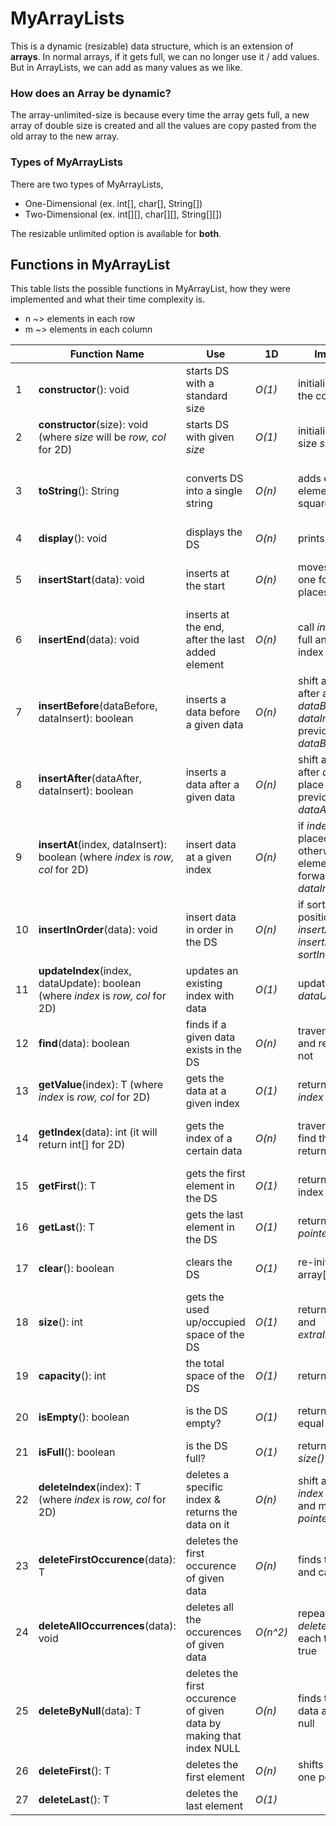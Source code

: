 # MyArrayLists
This is a dynamic (resizable) data structure, which is an extension of **arrays**. In normal arrays, if it gets full, we can no longer use it / add values. But in ArrayLists, we can add as many values as we like. 
### How does an Array be dynamic?
The array-unlimited-size is because every time the array gets full, a new array of double size is created and all the values are copy pasted from the old array to the new array. 

### Types of MyArrayLists
There are two types of MyArrayLists,
* One-Dimensional (ex. int[], char[], String[])
* Two-Dimensional (ex. int[][], char[][], String[][])

The resizable unlimited option is available for **both**. 

## Functions in MyArrayList
This table lists the possible functions in MyArrayList, how they were implemented and what their time complexity is. 
* n ~> elements in each row 
* m ~> elements in each column

|    | Function Name | Use | 1D | Implementation | 2D | Implementation |
| -- | ------------- | --- | -- | -------------- | -- | -------------- |
| 1  | **constructor**(): void | starts DS with a standard size | *O(1)* | initializes size of 5 to the constructor(size) | *O(1)* | initializes size of 5 by 5 to the constructor(row,col) |
| 2  | **constructor**(size): void (where *size* will be *row, col* for 2D) | starts DS with given *size* | *O(1)* | initializes array[] of size *size* | *O(1)* | initializes array[][] of size rows *row* by columns *col* |
| 3  | **toString**(): String | converts DS into a single string | *O(n)* | adds each non-null element enclosed in square brackets [] | _O(m*n)_ | adds all the m*n elements in a tabular form, with row and column numbers for better readability |
| 4  | **display**(): void | displays the DS | *O(n)* | prints toString() | _O(m*n)_ | prints toString() |
| 5  | **insertStart**(data): void | inserts at the start | *O(n)* | moves each element one forward and places *data* at index 0 | _O(m*n)_ | moves each element one forward and places *data* at index (0,0) |
| 6  | **insertEnd**(data): void | inserts at the end, after the last added element | *O(n)* | call *incSize()* if array is full and place *data* at index _pointerIndex_ | _O(m*n)_ | call *incSize()* if array is full and place *data* at index (_currentRow_, _currentCol_) |
| 7  | **insertBefore**(dataBefore, dataInsert): boolean | inserts a data before a given data | *O(n)* | shift all the elements after and including *dataBefore* and place *dataInsert* at the previous index of *dataBefore* | _O(m*n)_ | shift all the elements after and including *dataBefore* and place *dataInsert* at the previous index of *dataBefore* |
| 8  | **insertAfter**(dataAfter, dataInsert): boolean | inserts a data after a given data | *O(n)* | shift all the elements after *dataAfter* and place *dataInsert* at the previous index of *dataAfter* | _O(m*n)_ | shift all the elements after *dataAfter* and place *dataInsert* at the previous index of *dataAfter* |
| 9  | **insertAt**(index, dataInsert): boolean (where *index* is *row, col* for 2D) | insert data at a given index | *O(n)* | if *index* is null, it is  placed directly otherwise shift all elements one index forward and place *dataInsert* at *index* | _O(m*n)_ | if *index* is null, place *dataInsert* directly otherwise shift all elements one index forward and place *dataInsert* at *index* |
| 10 | **insertInOrder**(data): void | insert data in order in the DS | *O(n)* | if sorted, find correct position and call *insertAt()* else call *insertEnd()* and run *sortInOrder()* | _O(m*n)_ | if sorted, find correct position and call *insertAt()*, else call *insertEnd()* and run *sortInOrder()* |
| 11 | **updateIndex**(index, dataUpdate): boolean (where *index* is *row, col* for 2D) | updates an existing index with data | *O(1)* | update *index* with *dataUpdate* | *O(1)* | update *index* with *dataUpdate* |
| 12 | **find**(data): boolean | finds if a given data exists in the DS | *O(n)* | traverses the array[] and returns if found or not | _O(m*n)_ | traverses the array[][] and returns if found or not |
| 13 | **getValue**(index): T (where *index* is *row, col* for 2D) | gets the data at a given index | *O(1)* | returns the data at *index* | *O(1)* | returns the data at *index* |
| 14 | **getIndex**(data): int (it will return int[] for 2D) | gets the index of a certain data | *O(n)* | traverses the array[] to find the data and return the index | _O(m*n)_ | traverses the array[][] to find the *data* and return the index (row,col) |
| 15 | **getFirst**(): T | gets the first element in the DS | *O(1)* | returns data at the 0th index | *O(1)* | returns data at the (0,0)th index |
| 16 | **getLast**(): T | gets the last element in the DS | *O(1)* | returns data at _pointerIndex_ index | *O(1)* | returns data at (_currentRow_, _currentCol_) index |
| 17 | **clear**(): boolean | clears the DS | *O(1)* | re-initializes the array[] of same length | *O(1)* | re-initializes the array[][] of same rows and columns |
| 18 | **size**(): int | gets the used up/occupied space of the DS | *O(1)* | returns _pointerIndex_ and _extraIndexesCounter_ | *O(1)* | return (_currentRow_ * no. of columns) + _currentCol_ |
| 19 | **capacity**(): int | the total space of the DS | *O(1)* | returns *array.length* | *O(1)* | returns *array.length* * *array[0].length* | 
| 20 | **isEmpty**(): boolean | is the DS empty? | *O(1)* | returns if _size()_ is equal to 0 | *O(1)* | returns if _currentRow_ and _currentCol_ are equal to -1 | 
| 21 | **isFull**(): boolean | is the DS full? | *O(1)* | returns if _size()_==_capacity()_ | *O(1)* | returns if _size()_==_capacity()_ |
| 22 | **deleteIndex**(index): T (where *index* is *row, col* for 2D) | deletes a specific index & returns the data on it | *O(n)* | shift all values after _index_ one backward and make the _pointerIndex_ index null | _O(m*n)_ | shift all values after _index_ one backward and move _currentRow_ and _currentCol_ one back |
| 23 | **deleteFirstOccurence**(data): T | deletes the first occurence of given data | *O(n)* | finds the index of _data_ and calls _deleteIndex()_ |  _O(m*n)_ | finds the row, col of _data_ and calls _deleteIndex()_ |
| 24 | **deleteAllOccurrences**(data): void | deletes all the occurences of given data | *O(n^2)* | repeatedly calls _deleteFirstOccurence()_ each time _find(data)_ is true | _O((m*n)^2)_ | repeatedly calls _deleteFirstOccurence()_ each time _find(data)_ is true |
| 25 | **deleteByNull**(data): T | deletes the first occurence of given data by making that index NULL | *O(n)* | finds the index of that data and *O(1)* make it null | _O(m*n)_ | find the row,col of that data and make it null |
| 26 | **deleteFirst**(): T | deletes the first element | *O(n)* | shifts all the elements one position back | _O(m*n)_ | shifts all the elements one position back |
| 27 | **deleteLast**(): T | deletes the last element | *O(1)* | 